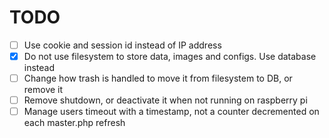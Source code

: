 # TODO
* [ ] Use cookie and session id instead of IP address
* [x] Do not use filesystem to store data, images and configs. Use database instead
* [ ] Change how trash is handled to move it from filesystem to DB, or remove it
* [ ] Remove shutdown, or deactivate it when not running on raspberry pi
* [ ] Manage users timeout with a timestamp, not a counter decremented on each master.php refresh